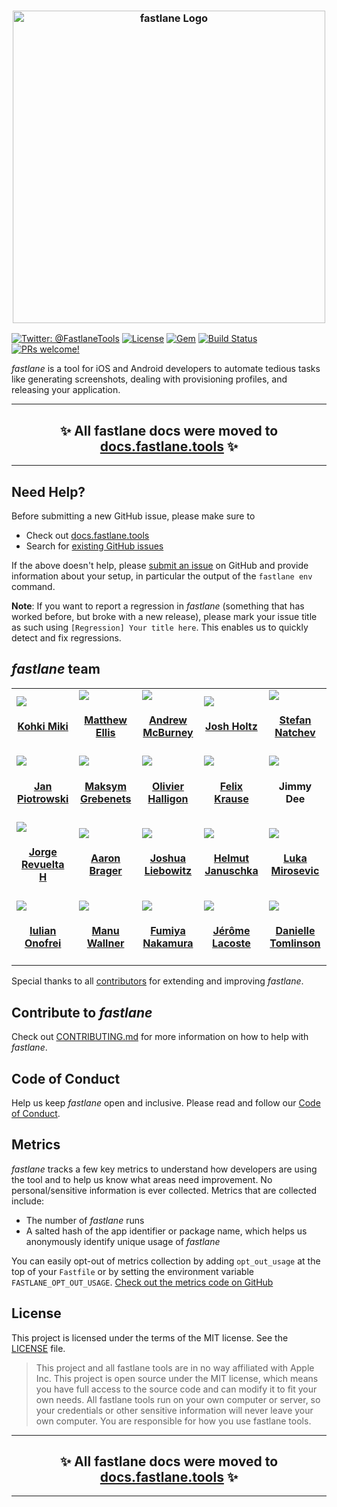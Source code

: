 <h3 align="center">
  <a href="https://github.com/fastlane/fastlane/blob/master/fastlane/assets/fastlane_text.png">
  <img src="https://github.com/fastlane/fastlane/blob/master/fastlane/assets/fastlane_text.png?raw=true" alt="fastlane Logo" width="500">
  </a>
</h3>

[![Twitter: @FastlaneTools](https://img.shields.io/badge/contact-@FastlaneTools-blue.svg?style=flat)](https://twitter.com/FastlaneTools)
[![License](https://img.shields.io/badge/license-MIT-green.svg?style=flat)](https://github.com/fastlane/fastlane/blob/master/LICENSE)
[![Gem](https://img.shields.io/gem/v/fastlane.svg?style=flat)](https://rubygems.org/gems/fastlane)
[![Build Status](https://img.shields.io/circleci/project/github/fastlane/fastlane/master.svg)](https://circleci.com/gh/fastlane/fastlane)
[![PRs welcome!](https://img.shields.io/badge/PRs-welcome-brightgreen.svg)](https://github.com/fastlane/fastlane/blob/master/CONTRIBUTING.md)

_fastlane_ is a tool for iOS and Android developers to automate tedious tasks like generating screenshots, dealing with provisioning profiles, and releasing your application.

<hr />
<h2 align="center">
  ✨ All fastlane docs were moved to <a href="https://docs.fastlane.tools/">docs.fastlane.tools</a> ✨
</h2>
<hr />

## Need Help?

Before submitting a new GitHub issue, please make sure to

- Check out [docs.fastlane.tools](https://docs.fastlane.tools)
- Search for [existing GitHub issues](https://github.com/fastlane/fastlane/issues)

If the above doesn't help, please [submit an issue](https://github.com/fastlane/fastlane/issues) on GitHub and provide information about your setup, in particular the output of the `fastlane env` command.

**Note**: If you want to report a regression in _fastlane_ (something that has worked before, but broke with a new release), please mark your issue title as such using `[Regression] Your title here`. This enables us to quickly detect and fix regressions.

## _fastlane_ team

<!-- This table is regenerated and resorted on each release -->
<table id='team'>
<tr>
<td id='kohki-miki'>
<a href='https://github.com/giginet'>
<img src='https://github.com/giginet.png?size=140'>
</a>
<h4 align='center'><a href='https://twitter.com/giginet'>Kohki Miki</a></h4>
</td>
<td id='matthew-ellis'>
<a href='https://github.com/matthewellis'>
<img src='https://github.com/matthewellis.png?size=140'>
</a>
<h4 align='center'><a href='https://twitter.com/mellis1995'>Matthew Ellis</a></h4>
</td>
<td id='andrew-mcburney'>
<a href='https://github.com/armcburney'>
<img src='https://github.com/armcburney.png?size=140'>
</a>
<h4 align='center'><a href='https://twitter.com/armcburney'>Andrew McBurney</a></h4>
</td>
<td id='josh-holtz'>
<a href='https://github.com/joshdholtz'>
<img src='https://github.com/joshdholtz.png?size=140'>
</a>
<h4 align='center'><a href='https://twitter.com/joshdholtz'>Josh Holtz</a></h4>
</td>
<td id='stefan-natchev'>
<a href='https://github.com/snatchev'>
<img src='https://github.com/snatchev.png?size=140'>
</a>
<h4 align='center'><a href='https://twitter.com/snatchev'>Stefan Natchev</a></h4>
</td>
</tr>
<tr>
<td id='jan-piotrowski'>
<a href='https://github.com/janpio'>
<img src='https://github.com/janpio.png?size=140'>
</a>
<h4 align='center'><a href='https://twitter.com/Sujan'>Jan Piotrowski</a></h4>
</td>
<td id='maksym-grebenets'>
<a href='https://github.com/mgrebenets'>
<img src='https://github.com/mgrebenets.png?size=140'>
</a>
<h4 align='center'><a href='https://twitter.com/mgrebenets'>Maksym Grebenets</a></h4>
</td>
<td id='olivier-halligon'>
<a href='https://github.com/AliSoftware'>
<img src='https://github.com/AliSoftware.png?size=140'>
</a>
<h4 align='center'><a href='https://twitter.com/aligatr'>Olivier Halligon</a></h4>
</td>
<td id='felix-krause'>
<a href='https://github.com/KrauseFx'>
<img src='https://github.com/KrauseFx.png?size=140'>
</a>
<h4 align='center'><a href='https://twitter.com/KrauseFx'>Felix Krause</a></h4>
</td>
<td id='jimmy-dee'>
<a href='https://github.com/jdee'>
<img src='https://github.com/jdee.png?size=140'>
</a>
<h4 align='center'>Jimmy Dee</h4>
</td>
</tr>
<tr>
<td id='jorge-revuelta-h'>
<a href='https://github.com/minuscorp'>
<img src='https://github.com/minuscorp.png?size=140'>
</a>
<h4 align='center'><a href='https://twitter.com/minuscorp'>Jorge Revuelta H</a></h4>
</td>
<td id='aaron-brager'>
<a href='https://github.com/getaaron'>
<img src='https://github.com/getaaron.png?size=140'>
</a>
<h4 align='center'><a href='https://twitter.com/getaaron'>Aaron Brager</a></h4>
</td>
<td id='joshua-liebowitz'>
<a href='https://github.com/taquitos'>
<img src='https://github.com/taquitos.png?size=140'>
</a>
<h4 align='center'><a href='https://twitter.com/taquitos'>Joshua Liebowitz</a></h4>
</td>
<td id='helmut-januschka'>
<a href='https://github.com/hjanuschka'>
<img src='https://github.com/hjanuschka.png?size=140'>
</a>
<h4 align='center'><a href='https://twitter.com/hjanuschka'>Helmut Januschka</a></h4>
</td>
<td id='luka-mirosevic'>
<a href='https://github.com/lmirosevic'>
<img src='https://github.com/lmirosevic.png?size=140'>
</a>
<h4 align='center'><a href='https://twitter.com/lmirosevic'>Luka Mirosevic</a></h4>
</td>
</tr>
<tr>
<td id='iulian-onofrei'>
<a href='https://github.com/revolter'>
<img src='https://github.com/revolter.png?size=140'>
</a>
<h4 align='center'><a href='https://twitter.com/Revolt666'>Iulian Onofrei</a></h4>
</td>
<td id='manu-wallner'>
<a href='https://github.com/milch'>
<img src='https://github.com/milch.png?size=140'>
</a>
<h4 align='center'><a href='https://twitter.com/acrooow'>Manu Wallner</a></h4>
</td>
<td id='fumiya-nakamura'>
<a href='https://github.com/nafu'>
<img src='https://github.com/nafu.png?size=140'>
</a>
<h4 align='center'><a href='https://twitter.com/nafu003'>Fumiya Nakamura</a></h4>
</td>
<td id='jérôme-lacoste'>
<a href='https://github.com/lacostej'>
<img src='https://github.com/lacostej.png?size=140'>
</a>
<h4 align='center'><a href='https://twitter.com/lacostej'>Jérôme Lacoste</a></h4>
</td>
<td id='danielle-tomlinson'>
<a href='https://github.com/endocrimes'>
<img src='https://github.com/endocrimes.png?size=140'>
</a>
<h4 align='center'><a href='https://twitter.com/endocrimes'>Danielle Tomlinson</a></h4>
</td>
</tr>
</table>

Special thanks to all [contributors](https://github.com/fastlane/fastlane/graphs/contributors) for extending and improving _fastlane_.

## Contribute to _fastlane_

Check out [CONTRIBUTING.md](CONTRIBUTING.md) for more information on how to help with _fastlane_.

## Code of Conduct

Help us keep _fastlane_ open and inclusive. Please read and follow our [Code of Conduct](https://github.com/fastlane/fastlane/blob/master/CODE_OF_CONDUCT.md).

## Metrics
 
_fastlane_ tracks a few key metrics to understand how developers are using the tool and to help us know what areas need improvement. No personal/sensitive information is ever collected. Metrics that are collected include: 
 
* The number of _fastlane_ runs
* A salted hash of the app identifier or package name, which helps us anonymously identify unique usage of _fastlane_
 
You can easily opt-out of metrics collection by adding `opt_out_usage` at the top of your `Fastfile` or by setting the environment variable `FASTLANE_OPT_OUT_USAGE`. [Check out the metrics code on GitHub](https://github.com/fastlane/fastlane/tree/master/fastlane_core/lib/fastlane_core/analytics)

## License

This project is licensed under the terms of the MIT license. See the [LICENSE](LICENSE) file.

> This project and all fastlane tools are in no way affiliated with Apple Inc. This project is open source under the MIT license, which means you have full access to the source code and can modify it to fit your own needs. All fastlane tools run on your own computer or server, so your credentials or other sensitive information will never leave your own computer. You are responsible for how you use fastlane tools.

<hr />
<h2 align="center">
  ✨ All fastlane docs were moved to <a href="https://docs.fastlane.tools/">docs.fastlane.tools</a> ✨
</h2>
<hr />
